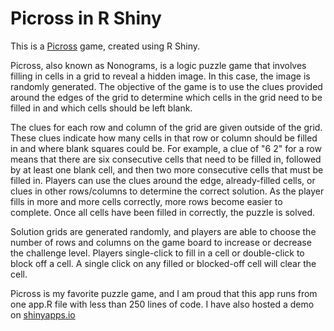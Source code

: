 # Picross in R Shiny

This is a [Picross](https://en.wikipedia.org/wiki/Nonogram) game, created using R Shiny.

Picross, also known as Nonograms, is a logic puzzle game that involves filling in cells in a grid to reveal a hidden image. In this case, the image is randomly generated. The objective of the game is to use the clues provided around the edges of the grid to determine which cells in the grid need to be filled in and which cells should be left blank.

The clues for each row and column of the grid are given outside of the grid. These clues indicate how many cells in that row or column should be filled in and where blank squares could be. For example, a clue of "6 2" for a row means that there are six consecutive cells that need to be filled in, followed by at least one blank cell, and then two more consecutive cells that must be filled in. Players can use the clues around the edge, already-filled cells, or clues in other rows/columns to determine the correct solution. As the player fills in more and more cells correctly, more rows become easier to complete. Once all cells have been filled in correctly, the puzzle is solved.

Solution grids are generated randomly, and players are able to choose the number of rows and columns on the game board to increase or decrease the challenge level. Players single-click to fill in a cell or double-click to block off a cell. A single click on any filled or blocked-off cell will clear the cell.

Picross is my favorite puzzle game, and I am proud that this app runs from one app.R file with less than 250 lines of code. I have also hosted a demo on [shinyapps.io](https://hannahwaddel.shinyapps.io/rshiny-picross/)
